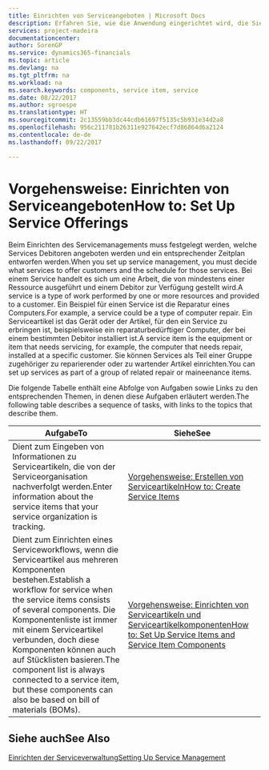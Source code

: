 ```yaml
---
title: Einrichten von Serviceangeboten | Microsoft Docs
description: Erfahren Sie, wie die Anwendung eingerichtet wird, die Sie Ihren Debitoren anbieten.
services: project-madeira
documentationcenter: 
author: SorenGP
ms.service: dynamics365-financials
ms.topic: article
ms.devlang: na
ms.tgt_pltfrm: na
ms.workload: na
ms.search.keywords: components, service item, service
ms.date: 08/22/2017
ms.author: sgroespe
ms.translationtype: HT
ms.sourcegitcommit: 2c13559bb3dc44cdb61697f5135c5b931e34d2a8
ms.openlocfilehash: 956c211781b26311e927642ecf7d86864d6a2124
ms.contentlocale: de-de
ms.lasthandoff: 09/22/2017

---
```


# <a name="how-to-set-up-service-offerings"></a><span data-ttu-id="0b815-103">Vorgehensweise: Einrichten von Serviceangeboten</span><span class="sxs-lookup"><span data-stu-id="0b815-103">How to: Set Up Service Offerings</span></span>
<span data-ttu-id="0b815-104">Beim Einrichten des Servicemanagements muss festgelegt werden, welche Services Debitoren angeboten werden und ein entsprechender Zeitplan entworfen werden.</span><span class="sxs-lookup"><span data-stu-id="0b815-104">When you set up service management, you must decide what services to offer customers and the schedule for those services.</span></span> <span data-ttu-id="0b815-105">Bei einem Service handelt es sich um eine Arbeit, die von mindestens einer Ressource ausgeführt und einem Debitor zur Verfügung gestellt wird.</span><span class="sxs-lookup"><span data-stu-id="0b815-105">A service is a type of work performed by one or more resources and provided to a customer.</span></span> <span data-ttu-id="0b815-106">Ein Beispiel für einen Service ist die Reparatur eines Computers.</span><span class="sxs-lookup"><span data-stu-id="0b815-106">For example, a service could be a type of computer repair.</span></span> <span data-ttu-id="0b815-107">Ein Serviceartikel ist das Gerät oder der Artikel, für den ein Service zu erbringen ist, beispielsweise ein reparaturbedürftiger Computer, der bei einem bestimmten Debitor installiert ist.</span><span class="sxs-lookup"><span data-stu-id="0b815-107">A service item is the equipment or item that needs servicing, for example, the computer that needs repair, installed at a specific customer.</span></span> <span data-ttu-id="0b815-108">Sie können Services als Teil einer Gruppe zugehöriger zu reparierender oder zu wartender Artikel einrichten.</span><span class="sxs-lookup"><span data-stu-id="0b815-108">You can set up services as part of a group of related repair or maineenance items.</span></span>  
  
<span data-ttu-id="0b815-109">Die folgende Tabelle enthält eine Abfolge von Aufgaben sowie Links zu den entsprechenden Themen, in denen diese Aufgaben erläutert werden.</span><span class="sxs-lookup"><span data-stu-id="0b815-109">The following table describes a sequence of tasks, with links to the topics that describe them.</span></span>  
  
|<span data-ttu-id="0b815-110">**Aufgabe**</span><span class="sxs-lookup"><span data-stu-id="0b815-110">**To**</span></span>|<span data-ttu-id="0b815-111">**Siehe**</span><span class="sxs-lookup"><span data-stu-id="0b815-111">**See**</span></span>|  
|------------|-------------|  
|<span data-ttu-id="0b815-112">Dient zum Eingeben von Informationen zu Serviceartikeln, die von der Serviceorganisation nachverfolgt werden.</span><span class="sxs-lookup"><span data-stu-id="0b815-112">Enter information about the service items that your service organization is tracking.</span></span>|[<span data-ttu-id="0b815-113">Vorgehensweise: Erstellen von Serviceartikeln</span><span class="sxs-lookup"><span data-stu-id="0b815-113">How to: Create Service Items</span></span>](service-how-to-create-service-items.md)|  
|<span data-ttu-id="0b815-114">Dient zum Einrichten eines Serviceworkflows, wenn die Serviceartikel aus mehreren Komponenten bestehen.</span><span class="sxs-lookup"><span data-stu-id="0b815-114">Establish a workflow for service when the service items consists of several components.</span></span> <span data-ttu-id="0b815-115">Die Komponentenliste ist immer mit einem Serviceartikel verbunden, doch diese Komponenten können auch auf Stücklisten basieren.</span><span class="sxs-lookup"><span data-stu-id="0b815-115">The component list is always connected to a service item, but these components can also be based on bill of materials (BOMs).</span></span>|[<span data-ttu-id="0b815-116">Vorgehensweise: Einrichten von Serviceartikeln und Serviceartikelkomponenten</span><span class="sxs-lookup"><span data-stu-id="0b815-116">How to: Set Up Service Items and Service Item Components</span></span>](service-how-setup-service-items.md)|  
  
## <a name="see-also"></a><span data-ttu-id="0b815-117">Siehe auch</span><span class="sxs-lookup"><span data-stu-id="0b815-117">See Also</span></span>  
[<span data-ttu-id="0b815-118">Einrichten der Serviceverwaltung</span><span class="sxs-lookup"><span data-stu-id="0b815-118">Setting Up Service Management</span></span>](service-setup-service.md)   
